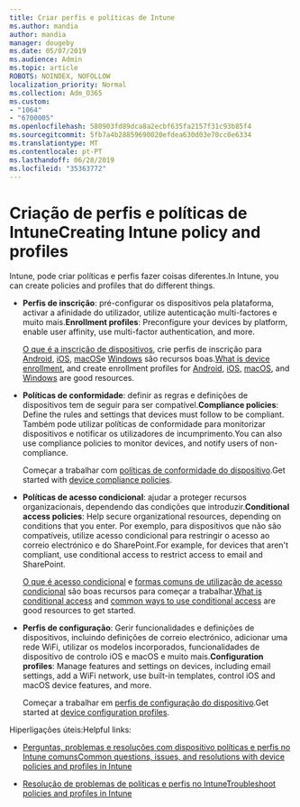 ```yaml
---
title: Criar perfis e políticas de Intune
ms.author: mandia
author: mandia
manager: dougeby
ms.date: 05/07/2019
ms.audience: Admin
ms.topic: article
ROBOTS: NOINDEX, NOFOLLOW
localization_priority: Normal
ms.collection: Adm_O365
ms.custom:
- "1064"
- "6700005"
ms.openlocfilehash: 580903fd89dca8a2ecbf635fa2157f31c93b85f4
ms.sourcegitcommit: 5fb7a4b28859690020efdea630d03e70cc0e6334
ms.translationtype: MT
ms.contentlocale: pt-PT
ms.lasthandoff: 06/28/2019
ms.locfileid: "35363772"
---
```

# <a name="creating-intune-policy-and-profiles"></a><span data-ttu-id="c5dd3-102">Criação de perfis e políticas de Intune</span><span class="sxs-lookup"><span data-stu-id="c5dd3-102">Creating Intune policy and profiles</span></span>

<span data-ttu-id="c5dd3-103">Intune, pode criar políticas e perfis fazer coisas diferentes.</span><span class="sxs-lookup"><span data-stu-id="c5dd3-103">In Intune, you can create policies and profiles that do different things.</span></span>

- <span data-ttu-id="c5dd3-104">**Perfis de inscrição**: pré-configurar os dispositivos pela plataforma, activar a afinidade do utilizador, utilize autenticação multi-factores e muito mais.</span><span class="sxs-lookup"><span data-stu-id="c5dd3-104">**Enrollment profiles**: Preconfigure your devices by platform, enable user affinity, use multi-factor authentication, and more.</span></span>

  <span data-ttu-id="c5dd3-105">[O que é a inscrição de dispositivos](https://docs.microsoft.com/intune/device-enrollment), crie perfis de inscrição para [Android](https://docs.microsoft.com/intune/android-enroll), [iOS](https://docs.microsoft.com/intune/ios-enroll), [macOS](https://docs.microsoft.com/intune/macos-enroll)e [Windows](https://docs.microsoft.com/intune/windows-enrollment-methods) são recursos boas.</span><span class="sxs-lookup"><span data-stu-id="c5dd3-105">[What is device enrollment](https://docs.microsoft.com/intune/device-enrollment), and create enrollment profiles for [Android](https://docs.microsoft.com/intune/android-enroll), [iOS](https://docs.microsoft.com/intune/ios-enroll), [macOS](https://docs.microsoft.com/intune/macos-enroll), and [Windows](https://docs.microsoft.com/intune/windows-enrollment-methods) are good resources.</span></span>

- <span data-ttu-id="c5dd3-106">**Políticas de conformidade**: definir as regras e definições de dispositivos tem de seguir para ser compatível.</span><span class="sxs-lookup"><span data-stu-id="c5dd3-106">**Compliance policies**: Define the rules and settings that devices must follow to be compliant.</span></span> <span data-ttu-id="c5dd3-107">Também pode utilizar políticas de conformidade para monitorizar dispositivos e notificar os utilizadores de incumprimento.</span><span class="sxs-lookup"><span data-stu-id="c5dd3-107">You can also use compliance policies to monitor devices, and notify users of non-compliance.</span></span>

  <span data-ttu-id="c5dd3-108">Começar a trabalhar com [políticas de conformidade do dispositivo](https://docs.microsoft.com/intune/device-compliance-get-started).</span><span class="sxs-lookup"><span data-stu-id="c5dd3-108">Get started with [device compliance policies](https://docs.microsoft.com/intune/device-compliance-get-started).</span></span>
- <span data-ttu-id="c5dd3-109">**Políticas de acesso condicional**: ajudar a proteger recursos organizacionais, dependendo das condições que introduzir.</span><span class="sxs-lookup"><span data-stu-id="c5dd3-109">**Conditional access policies**: Help secure organizational resources, depending on conditions that you enter.</span></span> <span data-ttu-id="c5dd3-110">Por exemplo, para dispositivos que não são compatíveis, utilize acesso condicional para restringir o acesso ao correio electrónico e do SharePoint.</span><span class="sxs-lookup"><span data-stu-id="c5dd3-110">For example, for devices that aren't compliant, use conditional access to restrict access to email and SharePoint.</span></span>

  <span data-ttu-id="c5dd3-111">[O que é acesso condicional](https://docs.microsoft.com/intune/conditional-access) e [formas comuns de utilização de acesso condicional](https://docs.microsoft.com/intune/conditional-access-intune-common-ways-use) são boas recursos para começar a trabalhar.</span><span class="sxs-lookup"><span data-stu-id="c5dd3-111">[What is conditional access](https://docs.microsoft.com/intune/conditional-access) and [common ways to use conditional access](https://docs.microsoft.com/intune/conditional-access-intune-common-ways-use) are good resources to get started.</span></span>

- <span data-ttu-id="c5dd3-112">**Perfis de configuração**: Gerir funcionalidades e definições de dispositivos, incluindo definições de correio electrónico, adicionar uma rede WiFi, utilizar os modelos incorporados, funcionalidades de dispositivo de controlo iOS e macOS e muito mais.</span><span class="sxs-lookup"><span data-stu-id="c5dd3-112">**Configuration profiles**: Manage features and settings on devices, including email settings, add a WiFi network, use built-in templates, control iOS and macOS device features, and more.</span></span>

  <span data-ttu-id="c5dd3-113">Começar a trabalhar em [perfis de configuração do dispositivo](https://docs.microsoft.com/intune/device-profiles).</span><span class="sxs-lookup"><span data-stu-id="c5dd3-113">Get started at [device configuration profiles](https://docs.microsoft.com/intune/device-profiles).</span></span>

<span data-ttu-id="c5dd3-114">Hiperligações úteis:</span><span class="sxs-lookup"><span data-stu-id="c5dd3-114">Helpful links:</span></span>

- [<span data-ttu-id="c5dd3-115">Perguntas, problemas e resoluções com dispositivo políticas e perfis no Intune comuns</span><span class="sxs-lookup"><span data-stu-id="c5dd3-115">Common questions, issues, and resolutions with device policies and profiles in Intune</span></span>](https://docs.microsoft.com/intune/device-profile-troubleshoot)

- [<span data-ttu-id="c5dd3-116">Resolução de problemas de políticas e perfis no Intune</span><span class="sxs-lookup"><span data-stu-id="c5dd3-116">Troubleshoot policies and profiles in Intune</span></span>](https://docs.microsoft.com/intune/troubleshoot-policies-in-microsoft-intune)
